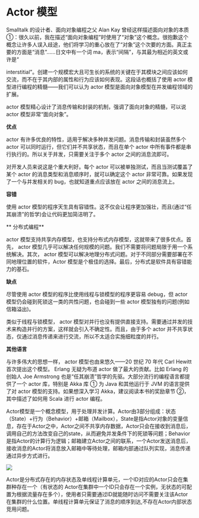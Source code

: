# Actor 模型

Smalltalk 的设计者、面向对象编程之父 Alan Kay 曾经这样描述面向对象的本质 ①：很久以前，我在描述“面向对象编程”时使用了“对象”这个概念。很抱歉这个概念让许多人误入歧途，他们将学习的重心放在了“对象”这个次要的方面。真正主要的方面是“消息”……日文中有一个词 ma，表示“间隔”，与其最为相近的英文或许是“

interstitial”。创建一个规模宏大且可生长的系统的关键在于其模块之间应该如何交流，而不在于其内部的属性和行为应该如何表现。这段话也概括了使用 actor 模型进行编程的精髓——我们可以认为 actor 模型是面向对象模型在并发编程领域的扩展。

actor 模型精心设计了消息传输和封装的机制，强调了面向对象的精髓，可以说 actor 模型非常“面向对象”。

**优点**

actor 有许多优良的特性，适用于解决多种并发问题。消息传输和封装虽然多个 actor 可以同时运行，但它们并不共享状态，而且在单个 actor 中所有事件都是串行执行的。所以关于并发，只需要关注于多个 actor 之间的消息流即可。

对开发人员来说这是个重大利好。每个 actor 可以被单独测试，而且当测试覆盖了某个 actor 的消息类型和消息顺序时，就可以确定这个 actor 非常可靠。如果发现了一个与并发相关的 bug，也就知道重点应该放在 actor 之间的消息流上。

**容错**

使用 actor 模型的程序天生具有容错性。这不仅会让程序更加强壮，而且(通过“任其崩溃”的哲学)会让代码更加简洁明了。

** 分布式编程**

actor 模型支持共享内存模型，也支持分布式内存模型，这就带来了很多优点。首先， actor 模型几乎可以解决任何规模的问题。我们不需要将问题局限于用一个系统解决。其次， actor 模型可以解决地理分布式问题。对于不同部分需要部署在不同地理位置的软件，Actor 模型是个极佳的选择。最后，分布式是软件具有容错能力的基石。

**缺点**

尽管使用 actor 模型的程序比使用线程与锁模型的程序更容易 debug，但 actor 模型仍会碰到死锁这一类的共性问题，也会碰到一些 actor 模型独有的问题(例如信箱溢出)。

类似于线程与锁模型， actor 模型对并行也没有提供直接支持。需要通过并发的技术来构造并行的方案，这样就会引入不确定性。而且，由于多个 actor 并不共享状态，仅通过消息传递来进行交流，所以不太适合实施细粒度的并行。

**其他语言**

与许多伟大的思想一样， actor 模型也由来悠久——20 世纪 70 年代 Carl Hewitt 首次提出这个模型。 Erlang 无疑为布道 actor 做了最大的贡献。比如 Erlang 的创始人 Joe Armstrong 也是“任其崩溃”哲学的先驱。大部分流行的编程语言都提供了一个 actor 库，特别是 Akka 库 ① 为 Java 和其他运行于 JVM 的语言提供了对 actor 模型的支持。如果想深入学习 Akka，建议阅读本书的奖励章节 ②，其中描述了如何用 Scala 进行 actor 编程。


Actor模型是一个概念模型，用于处理并发计算。Actor由3部分组成：状态（State）+行为（Behavior）+邮箱（Mailbox），State是指Actor对象的变量信息，存在于Actor之中，Actor之间不共享内存数据，Actor只会在接收到消息后，调用自己的方法改变自己的state，从而避免并发条件下的死锁等问题；Behavior是指Actor的计算行为逻辑；邮箱建立Actor之间的联系，一个Actor发送消息后，接收消息的Actor将消息放入邮箱中等待处理，邮箱内部通过队列实现，消息传递通过异步方式进行。 

![](https://tva1.sinaimg.cn/large/007DFXDhgy1g44cph1xu1j30hc0bwq3c.jpg)

Actor是分布式存在的内存状态及单线程计算单元，一个ID对应的Actor只会在集群种存在一个（有状态的 Actor在集群中一个ID只会存在一个实例，无状态的可配置为根据流量存在多个），使用者只需要通过ID就能随时访问不需要关注该Actor在集群的什么位置。单线程计算单元保证了消息的顺序到达,不存在Actor内部状态竞用问题。

